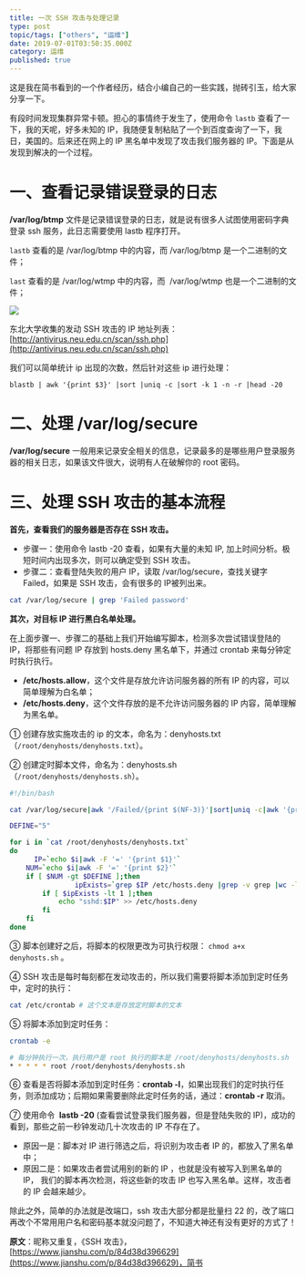 ```yaml
---
title: 一次 SSH 攻击与处理记录
type: post
topic/tags: ["others", "运维"]
date: 2019-07-01T03:50:35.000Z
category: 运维
published: true
---
```


这是我在简书看到的一个作者经历，结合小编自己的一些实践，抛砖引玉，给大家分享一下。

有段时间发现集群异常卡顿。担心的事情终于发生了，使用命令 `lastb` 查看了一下，我的天呢，好多未知的 IP，我随便复制粘贴了一个到百度查询了一下，我日，美国的。后来还在网上的 IP 黑名单中发现了攻击我们服务器的 IP。下面是从发现到解决的一个过程。



# 一、查看记录错误登录的日志

**/var/log/btmp** 文件是记录错误登录的日志，就是说有很多人试图使用密码字典登录 ssh 服务，此日志需要使用 lastb 程序打开。

`lastb` 查看的是 /var/log/btmp 中的内容，而 /var/log/btmp 是一个二进制的文件；

`last` 查看的是 /var/log/wtmp 中的内容，而  /var/log/wtmp 也是一个二进制的文件；

![](https://qiniu.bioinit.com/yuque/0/2019/png/126032/1558494813715-1f830322-dafc-423d-9bf6-8c0c1923ddb3.png#align=left&display=inline&height=517&name=image.png&originHeight=517&originWidth=706&size=78294&status=done&width=706#align=left&display=inline&height=517&originHeight=517&originWidth=706&search=&status=done&width=706)

东北大学收集的发动 SSH 攻击的 IP 地址列表：[http://antivirus.neu.edu.cn/scan/ssh.php](http://antivirus.neu.edu.cn/scan/ssh.php)


我们可以简单统计 ip 出现的次数，然后针对这些 ip 进行处理：

`blastb | awk '{print $3}' |sort |uniq -c |sort -k 1 -n -r |head -20`



# 二、处理 /var/log/secure

**/var/log/secure** 一般用来记录安全相关的信息，记录最多的是哪些用户登录服务器的相关日志，如果该文件很大，说明有人在破解你的 root 密码。



# 三、处理 SSH 攻击的基本流程


**首先，查看我们的服务器是否存在 SSH 攻击。**

- 步骤一：使用命令 lastb -20 查看，如果有大量的未知 IP, 加上时间分析。极短时间内出现多次，则可以确定受到 SSH 攻击。
- 步骤二：查看登陆失败的用户 IP，读取 /var/log/secure，查找关键字 Failed，如果是 SSH 攻击，会有很多的 IP被列出来。

```bash
cat /var/log/secure | grep 'Failed password'
```


**其次，对目标 IP 进行黑白名单处理。**

在上面步骤一、步骤二的基础上我们开始编写脚本，检测多次尝试错误登陆的 IP，将那些有问题 IP 存放到 hosts.deny 黑名单下，并通过 crontab 来每分钟定时执行执行。

- **/etc/hosts.allow**，这个文件是存放允许访问服务器的所有 IP 的内容，可以简单理解为白名单；
- **/etc/hosts.deny**，这个文件存放的是不允许访问服务器的 IP 内容，简单理解为黑名单。

① 创建存放实施攻击的 ip 的文本，命名为：denyhosts.txt（`/root/denyhosts/denyhosts.txt`）。

② 创建定时脚本文件，命名为：denyhosts.sh（`/root/denyhosts/denyhosts.sh`）。

```bash
#!/bin/bash

cat /var/log/secure|awk '/Failed/{print $(NF-3)}'|sort|uniq -c|awk '{print $2"=" $1;}' >/root/denyhosts/denyhosts.txt

DEFINE="5"

for i in `cat /root/denyhosts/denyhosts.txt`
do
	  IP=`echo $i|awk -F '=' '{print $1}'`
    NUM=`echo $i|awk -F '=' '{print $2}'`
    if [ $NUM -gt $DEFINE ];then
				ipExists=`grep $IP /etc/hosts.deny |grep -v grep |wc -l`
        if [ $ipExists -lt 1 ];then
            echo "sshd:$IP" >> /etc/hosts.deny
        fi
    fi
done
```

③ 脚本创建好之后，将脚本的权限更改为可执行权限： `chmod a+x denyhosts.sh` 。

④ SSH 攻击是每时每刻都在发动攻击的，所以我们需要将脚本添加到定时任务中，定时的执行：
```bash
cat /etc/crontab # 这个文本是存放定时脚本的文本
```

⑤ 将脚本添加到定时任务：

```bash
crontab -e

# 每分钟执行一次，执行用户是 root 执行的脚本是 /root/denyhosts/denyhosts.sh
* * * * * root /root/denyhosts/denyhosts.sh
```

⑥ 查看是否将脚本添加到定时任务：**crontab -l**，如果出现我们的定时执行任务，则添加成功；后期如果需要删除此定时任务的话，通过：**crontab -r** 取消。

⑦ 使用命令  **lastb -20** (查看尝试登录我们服务器，但是登陆失败的 IP)，成功的看到，那些之前一秒钟发动几十次攻击的 IP 不存在了。

- 原因一是：脚本对 IP 进行筛选之后，将识别为攻击者 IP 的，都放入了黑名单中；
- 原因二是：如果攻击者尝试用别的新的 IP ，也就是没有被写入到黑名单的 IP， 我们的脚本再次检测，将这些新的攻击 IP 也写入黑名单。这样，攻击者的 IP 会越来越少。

除此之外，简单的办法就是改端口，ssh 攻击大部分都是批量扫 22 的，改了端口再改个不常用用户名和密码基本就没问题了，不知道大神还有没有更好的方式了！


**原文**：昵称又重复，《SSH 攻击》，[https://www.jianshu.com/p/84d38d396629](https://www.jianshu.com/p/84d38d396629)，简书
